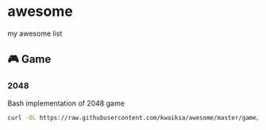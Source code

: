 # awesome
my awesome list

## 🎮 Game

### 2048

Bash implementation of 2048 game

```bash
curl -OL https://raw.githubusercontent.com/kwaiksa/awesome/master/game/bash2048.sh && chmod +x bash2048.sh && ./bash2048.sh
```
